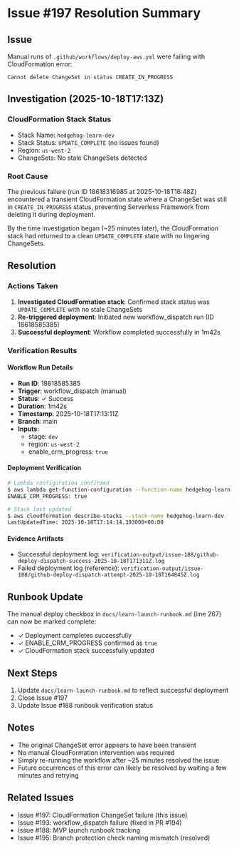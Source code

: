# Issue #197 Resolution Summary

## Issue
Manual runs of `.github/workflows/deploy-aws.yml` were failing with CloudFormation error:
```
Cannot delete ChangeSet in status CREATE_IN_PROGRESS
```

## Investigation (2025-10-18T17:13Z)

### CloudFormation Stack Status
- Stack Name: `hedgehog-learn-dev`
- Stack Status: `UPDATE_COMPLETE` (no issues found)
- Region: `us-west-2`
- ChangeSets: No stale ChangeSets detected

### Root Cause
The previous failure (run ID 18618316985 at 2025-10-18T16:48Z) encountered a transient CloudFormation state where a ChangeSet was still in `CREATE_IN_PROGRESS` status, preventing Serverless Framework from deleting it during deployment.

By the time investigation began (~25 minutes later), the CloudFormation stack had returned to a clean `UPDATE_COMPLETE` state with no lingering ChangeSets.

## Resolution

### Actions Taken
1. **Investigated CloudFormation stack**: Confirmed stack status was `UPDATE_COMPLETE` with no stale ChangeSets
2. **Re-triggered deployment**: Initiated new workflow_dispatch run (ID 18618585385)
3. **Successful deployment**: Workflow completed successfully in 1m42s

### Verification Results

#### Workflow Run Details
- **Run ID**: 18618585385
- **Trigger**: workflow_dispatch (manual)
- **Status**: ✓ Success
- **Duration**: 1m42s
- **Timestamp**: 2025-10-18T17:13:11Z
- **Branch**: main
- **Inputs**:
  - stage: `dev`
  - region: `us-west-2`
  - enable_crm_progress: `true`

#### Deployment Verification
```bash
# Lambda configuration confirmed
$ aws lambda get-function-configuration --function-name hedgehog-learn-dev-api
ENABLE_CRM_PROGRESS: true

# Stack last updated
$ aws cloudformation describe-stacks --stack-name hedgehog-learn-dev
LastUpdatedTime: 2025-10-18T17:14:14.393000+00:00
```

#### Evidence Artifacts
- Successful deployment log: `verification-output/issue-188/github-deploy-dispatch-success-2025-10-18T171311Z.log`
- Failed deployment log (reference): `verification-output/issue-188/github-deploy-dispatch-attempt-2025-10-18T164845Z.log`

## Runbook Update
The manual deploy checkbox in `docs/learn-launch-runbook.md` (line 267) can now be marked complete:
- ✓ Deployment completes successfully
- ✓ ENABLE_CRM_PROGRESS confirmed as `true`
- ✓ CloudFormation stack successfully updated

## Next Steps
1. Update `docs/learn-launch-runbook.md` to reflect successful deployment
2. Close Issue #197
3. Update Issue #188 runbook verification status

## Notes
- The original ChangeSet error appears to have been transient
- No manual CloudFormation intervention was required
- Simply re-running the workflow after ~25 minutes resolved the issue
- Future occurrences of this error can likely be resolved by waiting a few minutes and retrying

## Related Issues
- Issue #197: CloudFormation ChangeSet failure (this issue)
- Issue #193: workflow_dispatch failure (fixed in PR #194)
- Issue #188: MVP launch runbook tracking
- Issue #195: Branch protection check naming mismatch (resolved)
